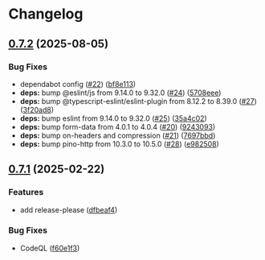# Changelog

## [0.7.2](https://github.com/alecsg77/raiplaysoundrss/compare/v0.7.1...v0.7.2) (2025-08-05)


### Bug Fixes

* dependabot config ([#22](https://github.com/alecsg77/raiplaysoundrss/issues/22)) ([bf8e113](https://github.com/alecsg77/raiplaysoundrss/commit/bf8e11306edbd66d554bc8e9fab3aa23e50eb126))
* **deps:** bump @eslint/js from 9.14.0 to 9.32.0 ([#24](https://github.com/alecsg77/raiplaysoundrss/issues/24)) ([5708eee](https://github.com/alecsg77/raiplaysoundrss/commit/5708eeea06e329794d9c32cbd6cc1febcb82792c))
* **deps:** bump @typescript-eslint/eslint-plugin from 8.12.2 to 8.39.0 ([#27](https://github.com/alecsg77/raiplaysoundrss/issues/27)) ([3f20ad8](https://github.com/alecsg77/raiplaysoundrss/commit/3f20ad8721ec9b7877cdbaadc4ecda361766aea9))
* **deps:** bump eslint from 9.14.0 to 9.32.0 ([#25](https://github.com/alecsg77/raiplaysoundrss/issues/25)) ([35a4c02](https://github.com/alecsg77/raiplaysoundrss/commit/35a4c02e2f205d2ac3164bc630367632f68cf542))
* **deps:** bump form-data from 4.0.1 to 4.0.4 ([#20](https://github.com/alecsg77/raiplaysoundrss/issues/20)) ([9243093](https://github.com/alecsg77/raiplaysoundrss/commit/9243093493f83bfc9f7d610e0329dd4fe730c648))
* **deps:** bump on-headers and compression ([#21](https://github.com/alecsg77/raiplaysoundrss/issues/21)) ([7697bbd](https://github.com/alecsg77/raiplaysoundrss/commit/7697bbdfeb69577a1c12b57f003fbc7ac5641e1b))
* **deps:** bump pino-http from 10.3.0 to 10.5.0 ([#28](https://github.com/alecsg77/raiplaysoundrss/issues/28)) ([e982508](https://github.com/alecsg77/raiplaysoundrss/commit/e982508cc0cc91d0ae71fcf51c6b96d2c7cd7e46))

## [0.7.1](https://github.com/alecsg77/raiplaysoundrss/compare/v0.7.0...v0.7.1) (2025-02-22)


### Features

* add release-please ([dfbeaf4](https://github.com/alecsg77/raiplaysoundrss/commit/dfbeaf448a5c12afbe7b524c3749b4efd0f61b1e))


### Bug Fixes

* CodeQL ([f60e1f3](https://github.com/alecsg77/raiplaysoundrss/commit/f60e1f39e461a895874f98cd7841cd73b3c55886))
